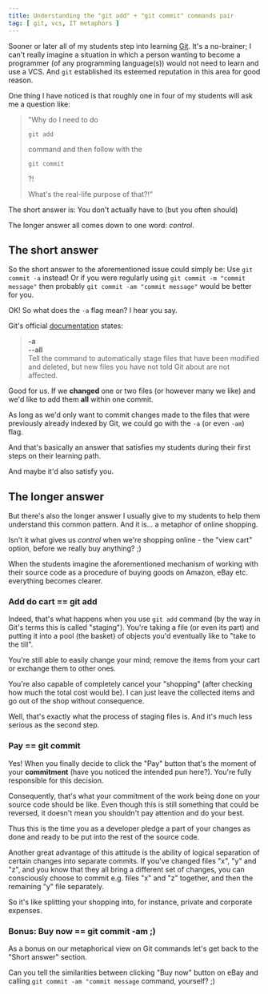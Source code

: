 ```yaml
---
title: Understanding the "git add" + "git commit" commands pair
tag: [ git, vcs, IT metaphors ]
---
```

Sooner or later all of my students step into learning [Git](//git-scm.com).
It's a no-brainer; I can't really imagine a situation in which a person wanting
to become a programmer (of any programming language(s)) would not need to learn
and use a <accr title="Version Control System">VCS</accr>.
And `git` established its esteemed reputation in this area for good reason.

One thing I have noticed is that roughly one in four of my students will ask me
a question like:

> "Why do I need to do 
>
> `git add`
>
>  command and then follow with the 
>
> `git commit`
>
> ?!
>
> What's the real-life purpose of that?!"

The short answer is: You don't actually have to (but you often should)

The longer answer all comes down to one word: _control_.
<!-- more -->


## The short answer

So the short answer to the aforementioned issue could simply be: Use `git commit -a` instead!
Or if you were regularly using `git commit -m "commit message"`
then probably `git commit -am "commit message"` would be better for you.

OK! So what does the `-a` flag mean? I hear you say.

Git's official [documentation](https://git-scm.com/docs/git-commit#git-commit--a) states:

> **-a**<br>
> **--all**<br>
>  Tell the command to automatically stage files that have been modified and deleted,
>  but new files you have not told Git about are not affected.

Good for us. If we **changed** one or two files (or however many we like) and we'd like to
add them **all** within one commit. 

As long as we'd only want to commit changes made to the files that were previously already
indexed by Git, we could go with the `-a` (or even `-am`) flag.

And that's basically an answer that satisfies my students during their first steps
on their learning path.

And maybe it'd also satisfy you.


## The longer answer

But there's also the longer answer I usually give to my students to help them understand
this common pattern. And it is... a metaphor of online shopping.

Isn't it what gives us _control_ when we're shopping online - the "view cart" option,
before we really buy anything? ;)

When the students imagine the aforementioned mechanism of working with their source code
as a procedure of buying goods on Amazon, eBay etc. everything becomes clearer.


### Add do cart == git add

Indeed, that's what happens when you use `git add` command (by the way in Git's terms
this is called "staging"). You're taking a file (or even its part) and putting it into
a pool (the basket) of objects you'd eventually like to "take to the till".

You're still able to easily change your mind; remove the items from your cart or exchange
them to other ones.

You're also capable of completely cancel your "shopping" (after checking how much
the total cost would be). I can just leave the collected items and go out of the shop
without consequence.
 
Well, that's exactly what the process of staging files is. And it's much less serious
as the second step.


### Pay == git commit

Yes! When you finally decide to click the "Pay" button that's the moment of your **commitment**
(have you noticed the intended pun here?). You're fully responsible for this decision.

Consequently, that's what your commitment of the work being done on your source code
should be like. Even though this is still something that could be reversed, it doesn't mean
you shouldn't pay attention and do your best.

Thus this is the time you as a developer pledge a part of your changes as done and ready
to be put into the rest of the source code.

Another great advantage of this attitude is the ability of logical separation
of certain changes into separate commits. If you've changed files "x", "y" and "z",
and you know that they all bring a different set of changes, you can consciously
choose to commit e.g. files "x" and "z" together, and then the remaining "y" file separately.

So it's like splitting your shopping into, for instance, private and corporate expenses.

  
### Bonus: Buy now == git commit -am ;)

As a bonus on our metaphorical view on Git commands let's get back to the "Short answer" section.

Can you tell the similarities between clicking "Buy now" button on eBay and calling
`git commit -am "commit message` command, yourself? ;) 
